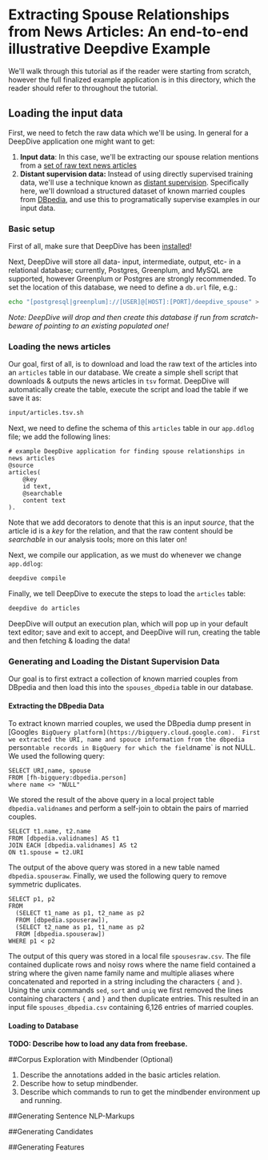 # Extracting Spouse Relationships from News Articles: An end-to-end illustrative Deepdive Example

We'll walk through this tutorial as if the reader were starting from scratch,
however the full finalized example application is in this directory, which the reader should refer to throughout the tutorial.

## Loading the input data
First, we need to fetch the raw data which we'll be using.
In general for a DeepDive application one might want to get:
  1. **Input data**: In this case, we'll be extracting our spouse relation mentions from a [set of raw text news articles](http://research.signalmedia.co/newsir16/signal-dataset.html)
  2. **Distant supervision data:** Instead of using directly supervised training data, we'll use a technique known as [distant supervision](http://deepdive.stanford.edu/doc/general/distant_supervision.html).  Specifically here, we'll download a structured dataset of known married couples from [DBpedia](http://wiki.dbpedia.org/), and use this to programatically supervise examples in our input data.

### Basic setup
First of all, make sure that DeepDive has been [installed](http://deepdive.stanford.edu/doc/basics/installation.html)!

Next, DeepDive will store all data- input, intermediate, output, etc- in a relational database;
currently, Postgres, Greenplum, and MySQL are supported, however Greenplum or Postgres are strongly recommended.
To set the location of this database, we need to define a `db.url` file, e.g.:
```bash
echo "[postgresql|greenplum]://[USER]@[HOST]:[PORT]/deepdive_spouse" > db.url
```
_Note: DeepDive will drop and then create this database if run from scratch- beware of pointing to an existing populated one!_

### Loading the news articles
Our goal, first of all, is to download and load the raw text of the articles into an `articles` table in our database.
We create a simple shell script that downloads & outputs the news articles in `tsv` format.
DeepDive will automatically create the table, execute the script and load the table if we save it as:
```bash
input/articles.tsv.sh
```

Next, we need to define the schema of this `articles` table in our `app.ddlog` file; we add the following lines:
```
# example DeepDive application for finding spouse relationships in news articles
@source
articles(
    @key
    id text,
    @searchable
    content text
).
```
Note that we add decorators to denote that this is an input _source_,
that the article id is a _key_ for the relation, and that the raw content should be _searchable_ in our analysis tools; more on this later on!

Next, we compile our application, as we must do whenever we change `app.ddlog`:
```bash
deepdive compile
```

Finally, we tell DeepDive to execute the steps to load the `articles` table:
```bash
deepdive do articles
```
DeepDive will output an execution plan, which will pop up in your default text editor;
save and exit to accept, and DeepDive will run, creating the table and then fetching & loading the data!


### Generating and Loading the Distant Supervision Data
Our goal is to first extract a collection of known married couples from DBpedia and then load this into the `spouses_dbpedia` table in our database.

#### Extracting the DBpedia Data
To extract known married couples, we used the DBpedia dump present in [Google`s BigQuery platform](https://bigquery.cloud.google.com). 
First we extracted the URI, name and spouce information from the dbpedia `person` table records in BigQuery for which the field `name` is not NULL. We used the following query:

```
SELECT URI,name, spouse
FROM [fh-bigquery:dbpedia.person]
where name <> "NULL"
```
We stored the result of the above query in a local project table `dbpedia.validnames` and perform a self-join to obtain the pairs of married couples.

```
SELECT t1.name, t2.name
FROM [dbpedia.validnames] AS t1
JOIN EACH [dbpedia.validnames] AS t2 
ON t1.spouse = t2.URI
```
The output of the above query was stored in a new table named `dbpedia.spouseraw`. Finally, we used the following query to remove symmetric duplicates.

```
SELECT p1, p2
FROM 
  (SELECT t1_name as p1, t2_name as p2
  FROM [dbpedia.spouseraw]),
  (SELECT t2_name as p1, t1_name as p2
  FROM [dbpedia.spouseraw])
WHERE p1 < p2
```
The output of this query was stored in a local file `spousesraw.csv`. The file contained duplicate rows and noisy rows where the name field contained a string where the given name family name and multiple aliases where concatenated and reported in a string including the characters `{` and `}`. Using the unix commands `sed`, `sort` and `uniq` we first removed the lines containing characters `{` and `}` and then duplicate entries. This resulted in an input file `spouses_dbpedia.csv` containing 6,126 entries of married couples.

#### Loading to Database
 
**TODO: Describe how to load any data from freebase.**


##Corpus Exploration with Mindbender (Optional)

1. Describe the annotations added in the basic articles relation.
2. Describe how to setup mindbender.
3. Describe which commands to run to get the mindbender environment up and running.

##Generating Sentence NLP-Markups

##Generating Candidates

##Generating Features


